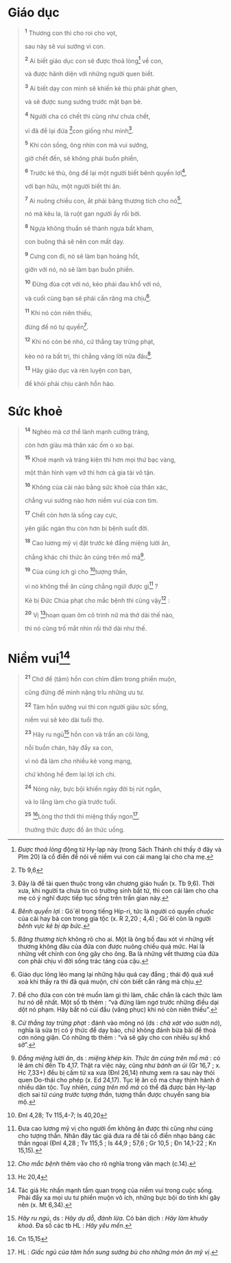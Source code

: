 # Giáo dục

> <sup><b>1</b></sup> Thương con thì cho roi cho vọt,
>
> sau này sẽ vui sướng vì con.
>
> <sup><b>2</b></sup> Ai biết giáo dục con sẽ được thoả lòng[^1-c300aeb7-cd5c-4f20-a30a-9c01974755f7] về con,
>
> và được hãnh diện với những người quen biết.
>
> <sup><b>3</b></sup> Ai biết dạy con mình sẽ khiến kẻ thù phải phát ghen,
>
> và sẽ được sung sướng trước mặt bạn bè.
>
> <sup><b>4</b></sup> Người cha có chết thì cũng như chưa chết,
>
> vì đã để lại đứa [^1@-c300aeb7-cd5c-4f20-a30a-9c01974755f7]con giống như mình[^2-c300aeb7-cd5c-4f20-a30a-9c01974755f7].
>
> <sup><b>5</b></sup> Khi còn sống, ông nhìn con mà vui sướng,
>
> giờ chết đến, sẽ không phải buồn phiền,
>
> <sup><b>6</b></sup> Trước kẻ thù, ông để lại một người biết bênh quyền lợi[^3-c300aeb7-cd5c-4f20-a30a-9c01974755f7],
>
> với bạn hữu, một người biết thi ân.
>
> <sup><b>7</b></sup> Ai nuông chiều con, ắt phải băng thương tích cho nó[^4-c300aeb7-cd5c-4f20-a30a-9c01974755f7],
>
> nó mà kêu la, là ruột gan người ấy rối bời.
>
> <sup><b>8</b></sup> Ngựa không thuần sẽ thành ngựa bất kham,
>
> con buông thả sẽ nên con mất dạy.
>
> <sup><b>9</b></sup> Cưng con đi, nó sẽ làm bạn hoảng hốt,
>
> giỡn với nó, nó sẽ làm bạn buồn phiền.
>
> <sup><b>10</b></sup> Đừng đùa cợt với nó, kẻo phải đau khổ với nó,
>
> và cuối cùng bạn sẽ phải cắn răng mà chịu[^5-c300aeb7-cd5c-4f20-a30a-9c01974755f7].
>
> <sup><b>11</b></sup> Khi nó còn niên thiếu,
>
> đừng để nó tự quyền[^6-c300aeb7-cd5c-4f20-a30a-9c01974755f7].
>
> <sup><b>12</b></sup> Khi nó còn bé nhỏ, cứ thẳng tay trừng phạt,
>
> kẻo nó ra bất trị, thì chẳng vâng lời nữa đâu[^7-c300aeb7-cd5c-4f20-a30a-9c01974755f7].
>
> <sup><b>13</b></sup> Hãy giáo dục và rèn luyện con bạn,
>
> để khỏi phải chịu cảnh hỗn hào.

# Sức khoẻ

> <sup><b>14</b></sup> Nghèo mà cơ thể lành mạnh cường tráng,
>
> còn hơn giàu mà thân xác ốm o xo bại.
>
> <sup><b>15</b></sup> Khoẻ mạnh và tráng kiện thì hơn mọi thứ bạc vàng,
>
> một thân hình vạm vỡ thì hơn cả gia tài vô tận.
>
> <sup><b>16</b></sup> Không của cải nào bằng sức khoẻ của thân xác,
>
> chẳng vui sướng nào hơn niềm vui của con tim.
>
> <sup><b>17</b></sup> Chết còn hơn là sống cay cực,
>
> yên giấc ngàn thu còn hơn bị bệnh suốt đời.
>
> <sup><b>18</b></sup> Cao lương mỹ vị đặt trước kẻ đắng miệng lười ăn,
>
> chẳng khác chi thức ăn cúng trên mồ mả[^8-c300aeb7-cd5c-4f20-a30a-9c01974755f7].
>
> <sup><b>19</b></sup> Của cúng ích gì cho [^2@-c300aeb7-cd5c-4f20-a30a-9c01974755f7]tượng thần,
>
> vì nó không thể ăn cũng chẳng ngửi được gì[^9-c300aeb7-cd5c-4f20-a30a-9c01974755f7] ?
>
> Kẻ bị Đức Chúa phạt cho mắc bệnh thì cũng vậy[^10-c300aeb7-cd5c-4f20-a30a-9c01974755f7] :
>
> <sup><b>20</b></sup> Vị [^3@-c300aeb7-cd5c-4f20-a30a-9c01974755f7]hoạn quan ôm cô trinh nữ mà thở dài thế nào,
>
> thì nó cũng trố mắt nhìn rồi thở dài như thế.

# Niềm vui[^11-c300aeb7-cd5c-4f20-a30a-9c01974755f7]

> <sup><b>21</b></sup> Chớ để (tâm) hồn con chìm đắm trong phiền muộn,
>
> cũng đừng để mình nặng trĩu những ưu tư.
>
> <sup><b>22</b></sup> Tâm hồn sướng vui thì con người giàu sức sống,
>
> niềm vui sẽ kéo dài tuổi thọ.
>
> <sup><b>23</b></sup> Hãy ru ngủ[^12-c300aeb7-cd5c-4f20-a30a-9c01974755f7] hồn con và trấn an cõi lòng,
>
> nỗi buồn chán, hãy đẩy xa con,
>
> vì nó đã làm cho nhiều kẻ vong mạng,
>
> chứ không hề đem lại lợi ích chi.
>
> <sup><b>24</b></sup> Nóng nảy, bực bội khiến ngày đời bị rút ngắn,
>
> và lo lắng làm cho già trước tuổi.
>
> <sup><b>25</b></sup> [^4@-c300aeb7-cd5c-4f20-a30a-9c01974755f7]Lòng thơ thới thì miệng thấy ngon[^13-c300aeb7-cd5c-4f20-a30a-9c01974755f7],
>
> thưởng thức được đồ ăn thức uống.

[^1-c300aeb7-cd5c-4f20-a30a-9c01974755f7]: *Được thoả lòng* động từ Hy-lạp này (trong Sách Thánh chỉ thấy ở đây và Plm 20) là cổ điển để nói về niềm vui con cái mang lại cho cha mẹ.
[^2-c300aeb7-cd5c-4f20-a30a-9c01974755f7]: Đây là đề tài quen thuộc trong văn chương giáo huấn (x. Tb 9,6). Thời xưa, khi người ta chưa tin có trường sinh bất tử, thì con cái làm cho cha mẹ có ý nghĩ được tiếp tục sống trên trần gian này.
[^3-c300aeb7-cd5c-4f20-a30a-9c01974755f7]: *Bênh quyền lợi* : Gö´ël trong tiếng Híp-ri, tức là người có quyền *chuộc* của cải hay bà con trong gia tộc (x. R 2,20 ; 4,4) ; Gö´ël còn là người *bênh vực kẻ bị áp bức*.
[^4-c300aeb7-cd5c-4f20-a30a-9c01974755f7]: *Băng thương tích* không rõ cho ai. Một là ông bố đau xót vì những vết thương không đâu của đứa con được nuông chiều quá mức. Hai là những vết chính con ông gây cho ông. Ba là những vết thương của đứa con phải chịu vì đời sống trác táng của cậu.
[^5-c300aeb7-cd5c-4f20-a30a-9c01974755f7]: Giáo dục lỏng lẻo mang lại những hậu quả cay đắng ; thái độ quá xuề xoà khi thấy ra thì đã quá muộn, chỉ còn biết cắn răng mà chịu.
[^6-c300aeb7-cd5c-4f20-a30a-9c01974755f7]: Để cho đứa con còn trẻ muốn làm gì thì làm, chắc chắn là cách thức làm hư nó dễ nhất. Một số tb thêm : “và đừng làm ngơ trước những điều dại dột nó phạm. Hãy bắt nó cúi đầu (vâng phục) khi nó còn niên thiếu”.
[^7-c300aeb7-cd5c-4f20-a30a-9c01974755f7]: *Cứ thẳng tay trừng phạt* : đánh vào mông nó (ds : *chà xát vào sườn nó*), nghĩa là sửa trị có ý thức để dạy bảo, chứ không đánh bừa bãi để thoả cơn nóng giận. Có những tb thêm : “và sẽ gây cho con nhiều sự khổ sở”.
[^8-c300aeb7-cd5c-4f20-a30a-9c01974755f7]: *Đắng miệng lười ăn*, ds : *miệng khép kín*. *Thức ăn cúng trên mồ mả* : có lẽ ám chỉ đến Tb 4,17. Thật ra việc này, cũng như *bánh an ủi* (Gr 16,7 ; x. Hc 7,33+) đều bị cấm từ xa xưa (Đnl 26,14) nhưng xem ra sau này thói quen Do-thái cho phép (x. Ed 24,17). Tục lệ ăn cỗ ma chay thịnh hành ở nhiều dân tộc. Tuy nhiên, *cúng trên mồ mả* có thể đã được bản Hy-lạp dịch sai từ *cúng trước tượng thần*, tượng thần được chuyển sang bia mộ.
[^9-c300aeb7-cd5c-4f20-a30a-9c01974755f7]: Đưa cao lương mỹ vị cho người ốm không ăn được thì cũng như cúng cho tượng thần. Nhân đây tác giả đưa ra đề tài cổ điển nhạo báng các thần ngoại (Đnl 4,28 ; Tv 115,5 ; Is 44,9 ; 57,6 ; Gr 10,5 ; Đn 14,1-22 ; Kn 15,15).
[^10-c300aeb7-cd5c-4f20-a30a-9c01974755f7]: *Cho mắc bệnh* thêm vào cho rõ nghĩa trong văn mạch (c.14).
[^11-c300aeb7-cd5c-4f20-a30a-9c01974755f7]: Tác giả Hc nhấn mạnh tầm quan trọng của niềm vui trong cuộc sống. Phải đẩy xa mọi ưu tư phiền muộn vô ích, những bực bội do tính khí gây nên (x. Mt 6,34).
[^12-c300aeb7-cd5c-4f20-a30a-9c01974755f7]: *Hãy ru ngủ*, ds : *Hãy dụ dỗ, đánh lừa*. Có bản dịch : *Hãy làm khuây khoả*. Đa số các tb HL : *Hãy yêu mến*.
[^13-c300aeb7-cd5c-4f20-a30a-9c01974755f7]: HL : *Giấc ngủ của tâm hồn sung sướng bù cho những món ăn mỹ vị*.
[^1@-c300aeb7-cd5c-4f20-a30a-9c01974755f7]: Tb 9,6
[^2@-c300aeb7-cd5c-4f20-a30a-9c01974755f7]: Đnl 4,28; Tv 115,4-7; Is 40,20
[^3@-c300aeb7-cd5c-4f20-a30a-9c01974755f7]: Hc 20,4
[^4@-c300aeb7-cd5c-4f20-a30a-9c01974755f7]: Cn 15,15